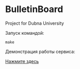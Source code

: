 # BulletinBoard
Project for Dubna University

Запуск командой:

```
make
```

Демонстрация работы сервиса:

[Нажмите здесь](https://drive.google.com/file/d/1E9gXueg-1sHr3NhOfNRJuRmnENTbBJZs/view?usp=sharing)